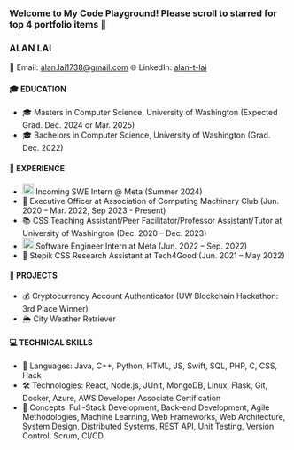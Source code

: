 ### Welcome to My Code Playground! Please scroll to starred for top 4 portfolio items 🚀

### ALAN LAI
📧 Email: alan.lai1738@gmail.com
🌐 LinkedIn: [alan-t-lai](https://www.linkedin.com/in/alan-t-lai/) 

#### 🎓 EDUCATION
- 🎓 Masters in Computer Science, University of Washington (Expected Grad. Dec. 2024 or Mar. 2025)
- 🎓 Bachelors in Computer Science, University of Washington (Grad. Dec. 2022)

#### 💼 EXPERIENCE
- <img src="https://github.com/alan-lai1738/alan-lai1738/assets/70036749/7d944933-8c1c-4bd9-b0f7-2c622d677e4a" alt="Image Description" width="20" height="20"> Incoming SWE Intern @ Meta (Summer 2024)
- 🚀 Executive Officer at Association of Computing Machinery Club (Jun. 2020 – Mar. 2022, Sep 2023 - Present)
- 📚 CSS Teaching Assistant/Peer Facilitator/Professor Assistant/Tutor at University of Washington (Dec. 2020 – Dec. 2023)
- <img src="https://github.com/alan-lai1738/alan-lai1738/assets/70036749/7d944933-8c1c-4bd9-b0f7-2c622d677e4a" alt="Image Description" width="20" height="20">  Software Engineer Intern at Meta (Jun. 2022 – Sep. 2022) 
- 🔬 Stepik CSS Research Assistant at Tech4Good (Jun. 2021 – May 2022)


#### 🚀 PROJECTS
- 💰 Cryptocurrency Account Authenticator (UW Blockchain Hackathon: 3rd Place Winner)
- 🌦️ City Weather Retriever

#### 💻 TECHNICAL SKILLS
- 💬 Languages: Java, C++, Python, HTML, JS, Swift, SQL, PHP, C, CSS, Hack
- 🛠️ Technologies: React, Node.js, JUnit, MongoDB, Linux, Flask, Git, Docker, Azure, AWS Developer Associate Certification
- 🧠 Concepts: Full-Stack Development, Back-end Development, Agile Methodologies, Machine Learning, Web Frameworks, Web Architecture, System Design, Distributed Systems, REST API, Unit Testing, Version Control, Scrum, CI/CD

